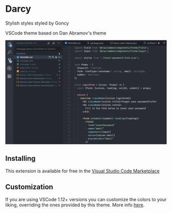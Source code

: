 # Darcy
Stylish styles styled by Goncy

VSCode theme based on Dan Abramov's theme

![](https://raw.githubusercontent.com/goncy/darcy/master/images/preview.jpg)

## Installing

This extension is available for free in the [Visual Studio Code Marketplace](https://marketplace.visualstudio.com/items?itemName=goncy.darcy)  

## Customization

If you are using VSCode 1.12+ versions you can customize the colors to your liking, overriding the ones provided by this theme. More info [here](https://code.visualstudio.com/docs/getstarted/theme-color-reference).